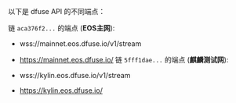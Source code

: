 以下是 dfuse API 的不同端点：

链 `aca376f2...` 的端点 (**EOS主网**):

  * wss://mainnet.eos.dfuse.io/v1/stream
  * https://mainnet.eos.dfuse.io/
链 `5fff1dae...` 的端点 (**麒麟测试网**):

  * wss://kylin.eos.dfuse.io/v1/stream
  * https://kylin.eos.dfuse.io/
